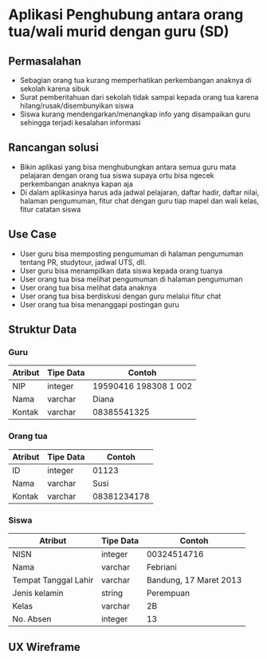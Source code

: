 # Aplikasi Penghubung antara orang tua/wali murid dengan guru (SD)

## Permasalahan
- Sebagian orang tua kurang memperhatikan perkembangan anaknya di sekolah karena sibuk
- Surat pemberitahuan dari sekolah tidak sampai kepada orang tua karena hilang/rusak/disembunyikan siswa
- Siswa kurang mendengarkan/menangkap info yang disampaikan guru sehingga terjadi kesalahan informasi

## Rancangan solusi
- Bikin aplikasi yang bisa menghubungkan antara semua guru mata pelajaran dengan orang tua siswa supaya ortu bisa ngecek perkembangan anaknya kapan aja
- Di dalam aplikasinya harus ada jadwal pelajaran, daftar hadir, daftar nilai, halaman pengumuman, fitur chat dengan guru tiap mapel dan wali kelas, fitur catatan siswa

## Use Case
- User guru bisa memposting pengumuman di halaman pengumuman tentang PR, studytour, jadwal UTS, dll.
- User guru bisa menampilkan data siswa kepada orang tuanya
- User orang tua bisa melihat pengumuman di halaman pengumuman
- User orang tua bisa melihat data anaknya
- User orang tua bisa berdiskusi dengan guru melalui fitur chat
- User orang tua bisa menanggapi postingan guru

## Struktur Data

### Guru
Atribut|Tipe Data|Contoh
---|---|---
NIP|integer|19590416 198308 1 002
Nama|varchar|Diana
Kontak|varchar|08385541325

### Orang tua
Atribut|Tipe Data|Contoh
---|---|---
ID|integer|01123
Nama|varchar|Susi
Kontak|varchar|08381234178

### Siswa
Atribut|Tipe Data|Contoh
---|---|---
NISN|integer|00324514716
Nama|varchar|Febriani
Tempat Tanggal Lahir|varchar|Bandung, 17 Maret 2013
Jenis kelamin|string|Perempuan
Kelas|varchar|2B
No. Absen|integer|13


## UX Wireframe
